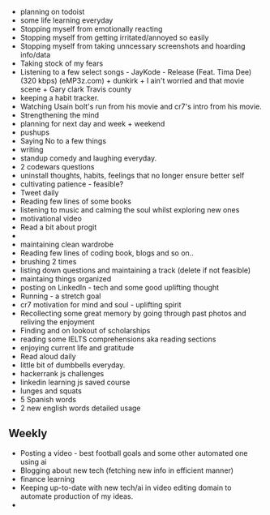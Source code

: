 - planning on todoist
- some life learning everyday
- Stopping myself from emotionally reacting
- Stopping myself from getting irritated/annoyed so easily
- Stopping myself from taking unncessary screenshots and hoarding info/data
- Taking stock of my fears
- Listening to a few select songs - JayKode - Release (Feat. Tima Dee) (320  kbps) (eMP3z.com) + dunkirk + I ain't worried and that movie scene + Gary clark Travis county
- keeping a habit tracker.
- Watching Usain bolt's run from his movie and cr7's intro from his movie.
- Strengthening the mind
- planning for next day and week + weekend
- pushups
- Saying No to a few things
- writing
- standup comedy and laughing everyday.
- 2 codewars questions
- uninstall thoughts, habits, feelings that no longer ensure better self
- cultivating patience - feasible?
- Tweet daily
- Reading few lines of some books
- listening to music and calming the soul whilst exploring new ones
- motivational video
- Read a bit about progit
- 
- maintaining clean wardrobe
- Reading few lines of coding book, blogs and so on..
- brushing 2 times
- listing down questions and maintaining a track (delete if not feasible)
- maintaing things organized
- posting on LinkedIn - tech and some good uplifting thought
- Running - a stretch goal
- cr7 motivation for mind and soul - uplifting spirit
- Recollecting some great memory by going through past photos and reliving the enjoyment
- Finding and on lookout of scholarships
- reading some IELTS comprehensions aka reading sections
- enjoying current life and gratitude
- Read aloud daily
- little bit of dumbbells everyday.
- hackerrank js challenges
- linkedin learning js saved course
- lunges and squats
- 5 Spanish words
- 2 new english words detailed usage


## Weekly
- Posting a video - best football goals and some other automated one using ai
- Blogging about new tech (fetching new info in efficient manner)
- finance learning
- Keeping up-to-date with new tech/ai in video editing domain to automate production of my ideas.
- 
